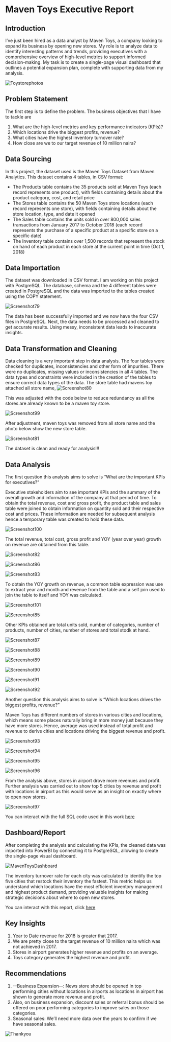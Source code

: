 # Maven Toys Executive Report


## Introduction
I’ve just been hired as a data analyst by Maven Toys, a company looking to expand its business by opening new stores. My role is to analyze data to identify interesting patterns and trends, providing executives with a comprehensive overview of high-level metrics to support informed decision-making. My task is to create a single-page visual dashboard that outlines a potential expansion plan, complete with supporting data from my analysis.

![Toystorephotos](https://github.com/vivianemeli/Executive-Report-for-Maven-Toys/blob/main/Documentation/Toystorephotos.png)

## Problem Statement
The first step is to define the problem. The business objectives that I have to tackle are

1. What are the high-level metrics and key performance indicators (KPIs)?
2. Which locations drive the biggest profits, revenue?
3. What cities have the highest inventory turnover rate?
4. How close are we to our target revenue of 10 million naira?


## Data Sourcing
In this project, the dataset used is the Maven Toys Dataset from Maven Analytics. This dataset contains 4 tables, in CSV format:

- The Products table contains the 35 products sold at Maven Toys (each record represents one product), with fields containing details about the product category, cost, and retail price
- The Stores table contains the 50 Maven Toys store locations (each record represents one store), with fields containing details about the store location, type, and date it opened
- The Sales table contains the units sold in over 800,000 sales transactions from January 2017 to October 2018 (each record represents the purchase of a specific product at a specific store on a specific date)
- The Inventory table contains over 1,500 records that represent the stock on hand of each product in each store at the current point in time (Oct 1, 2018)

## Data Importation
The dataset was downloaded in CSV format. I am working on this project with PostgreSQL. The database, schema and the 4 different tables were created in PostgreSQL and the data was imported to the tables created using the COPY statement.

![Screenshot79](https://github.com/vivianemeli/Executive-Report-for-Maven-Toys/blob/main/Documentation/Screenshot79.png)

The data has been successfully imported and we now have the four CSV files in PostgreSQL. Next, the data needs to be processed and cleaned to get accurate results. Using messy, inconsistent data leads to inaccurate insights.

## Data Transformation and Cleaning

Data cleaning is a very important step in data analysis. The four tables were checked for duplicates, inconsistencies and other form of impurities. There were no duplicates, missing values or inconsistencies in all 4 tables. The data types and constraints were included in the creation of the tables to ensure correct data types of the data. The store table had mavens toy attached all store name,
![Screenshot80](https://github.com/vivianemeli/Executive-Report-for-Maven-Toys/blob/main/Documentation/Screenshot80.png)

This was adjusted with the code below to reduce redundancy as all the stores are already known to be a maven toy store.

![Screenshot99](https://github.com/vivianemeli/Executive-Report-for-Maven-Toys/blob/main/Documentation/Screenshot99.png)

After adjustment, maven toys was removed from all store name and the photo below show the new store table.

![Screenshot81](https://github.com/vivianemeli/Executive-Report-for-Maven-Toys/blob/main/Documentation/Screenshot81.png)

The dataset is clean and ready for analysis!!!

## Data Analysis
The first question this analysis aims to solve is “What are the important KPIs for executives?”

Executive stakeholders aim to see important KPIs and the summary of the overall growth and information of the company at that period of time. To obtain the total revenue, cost and gross profit, the product table and sales table were joined to obtain information on quantity sold and their respective cost and prices. These information are needed for subsequent analysis hence a temporary table was created to hold these data.

![Screenshot100](https://github.com/vivianemeli/Executive-Report-for-Maven-Toys/blob/main/Documentation/Screenshot100.png)

The total revenue, total cost, gross profit and YOY (year over year) growth on revenue are obtained from this table.

![Screenshot82](https://github.com/vivianemeli/Executive-Report-for-Maven-Toys/blob/main/Documentation/Screenshot82.png)

![Screenshot86](https://github.com/vivianemeli/Executive-Report-for-Maven-Toys/blob/main/Documentation/Screenshot86.png)

![Screenshot83](https://github.com/vivianemeli/Executive-Report-for-Maven-Toys/blob/main/Documentation/Screenshot83.png)

To obtain the YOY growth on revenue, a common table expression was use to extract year and month and revenue from the table and a self join used to join the table to itself and YOY was calculated.

![Screenshot101](https://github.com/vivianemeli/Executive-Report-for-Maven-Toys/blob/main/Documentation/Screenshot101.png)

![Screenshot85](https://github.com/vivianemeli/Executive-Report-for-Maven-Toys/blob/main/Documentation/Screenshot85.png)

Other KPIs obtained are total units sold, number of categories, number of products, number of cities, number of stores and total stodk at hand.

![Screenshot87](https://github.com/vivianemeli/Executive-Report-for-Maven-Toys/blob/main/Documentation/Screenshot87.png)

![Screenshot88](https://github.com/vivianemeli/Executive-Report-for-Maven-Toys/blob/main/Documentation/Screenshot88.png)

![Screenshot89](https://github.com/vivianemeli/Executive-Report-for-Maven-Toys/blob/main/Documentation/Screenshot89.png)

![Screenshot90](https://github.com/vivianemeli/Executive-Report-for-Maven-Toys/blob/main/Documentation/Screenshot90.png)

![Screenshot91](https://github.com/vivianemeli/Executive-Report-for-Maven-Toys/blob/main/Documentation/Screenshot91.png)

![Screenshot92](https://github.com/vivianemeli/Executive-Report-for-Maven-Toys/blob/main/Documentation/Screenshot92.png)

Another question this analysis aims to solve is “Which locations drives the biggest profits, revenue?”

Maven Toys has different numbers of stores in various cities and locations, which means some places naturally bring in more money just because they have more stores. Hence, average was used instead of total profit and revenue to derive cities and locations driving the biggest revenue and profit.

![Screenshot93](https://github.com/vivianemeli/Executive-Report-for-Maven-Toys/blob/main/Documentation/Screenshot93.png)

![Screenshot94](https://github.com/vivianemeli/Executive-Report-for-Maven-Toys/blob/main/Documentation/Screenshot94.png)

![Screenshot95](https://github.com/vivianemeli/Executive-Report-for-Maven-Toys/blob/main/Documentation/Screenshot95.png)

![Screenshot96](https://github.com/vivianemeli/Executive-Report-for-Maven-Toys/blob/main/Documentation/Screenshot96.png)

From the analysis above, stores in airport drove more revenues and profit. Further analysis was carried out to show top 5 cities by revenue and profit with locations in airport as this would serve as an insight on exactly where to open new stores.

![Screenshot97](https://github.com/vivianemeli/Executive-Report-for-Maven-Toys/blob/main/Documentation/Screenshot97.png)

You can interact with the full SQL code used in this work [here](https://github.com/vivianemeli/Executive-Report-for-MavenToys/blob/main/Documentation/Maven%20Toys%20sql.sql)

## Dashboard/Report
After completing the analysis and calculating the KPIs, the cleaned data was imported into PowerBI by connecting it to PostgreSQL, allowing to create the single-page visual dashboard.

![MavenToysDashboard](https://github.com/vivianemeli/Executive-Report-for-Maven-Toys/blob/main/Documentation/MavenToysDashboard.png)

The inventory turnover rate for each city was calculated to identify the top five cities that restock their inventory the fastest. This metric helps us understand which locations have the most efficient inventory management and highest product demand, providing valuable insights for making strategic decisions about where to open new stores.

You can interact with this report, click [here](https://app.powerbi.com/groups/me/reports/fdc4a2cc-89e0-40a2-be00-5e2c7b8b9721/5a4dd5e0413710da003a?experience=power-bi)

## Key Insights
1. Year to Date revenue for 2018 is greater that 2017.
2. We are pretty close to the target revenue of 10 million naira which was not achieved in 2017.
3. Stores in airport generates higher revenue and profits on an average.
4. Toys category generates the highest revenue and profit.

## Recommendations
1. --Business Expansion--: News store should be opened in top performing cities without locations in airports as locations in airport has shown to generate more revenue and profit.
2. Also, on business expansion, discount sales or referral bonus should be offered on poor performing categories to improve sales on those categories.
3. Seasonal sales: We’ll need more data over the years to confirm if we have seasonal sales.

![Thankyou](https://github.com/vivianemeli/Executive-Report-for-Maven-Toys/blob/main/Documentation/Thankyou.png)
